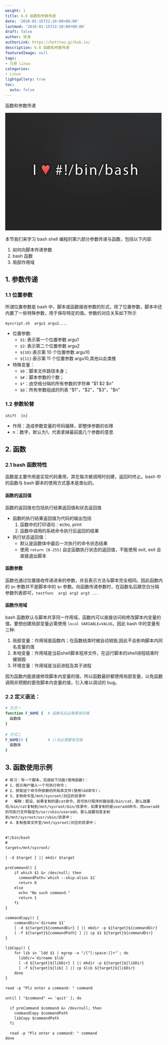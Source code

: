 ```yaml
---
weight: 1
title: 6.6 函数和参数传递
date: '2018-01-15T22:10:00+08:00'
lastmod: '2018-01-15T22:10:00+08:00'
draft: false
author: 宋涛
authorLink: https://hotttao.github.io/
description: 6.6 函数和参数传递
featuredImage: null
tags:
- 马哥 Linux
categories:
- Linux
lightgallery: true
toc:
  auto: false
---
```


函数和参数传递

![linux-mt](/images/linux_mt/linux_mt.jpg)
<!-- more -->

本节我们来学习 bash shell 编程的第六部分参数传递与函数，包括以下内容:
1. 如何向脚本传递参数
2. bash 函数
3. 局部作用域

## 1. 参数传递
### 1.1 位置参数
所谓位置参数是 bash 中，脚本或函数接收参数的形式，除了位置参数，脚本中还内置了一些特殊参数，用于保存特定的值。参数的对应关系如下所示

`myscript.sh  argu1 argu2....`
- 位置参数:
  - `$1`: 表示第一个位置参数 argu1
  - `$2`: 表示第二个位置参数 argu2
  - `${10}`:表示第 10 个位置参数 argu10
  - `${11}`:表示第 11 个位置参数 argu10,其他以此类推
- 特殊变量：
  - `$0`：脚本文件路径本身；
  - `$#`：脚本参数的个数；
  - `$*`：由空格分隔的所有参数的字符串 "$1 $2 $n"
  - `$@`：所有参数组成的列表 "$1"，"$2"，"$3"，"$n"

### 1.2 参数轮替
`shift  [n]`
- 作用：造成参数变量的号码偏移，即整体参数的右移
- n：数字，默认为1，代表拿掉最前面几个参数的意思

## 2. 函数
### 2.1 bash 函数特性
函数是主要作用是实现代码重用，其在每次被调用时创建，返回时终止。bash 中的函数与 bash 脚本的使用方式基本是类似的。

#### 函数的返回值
函数的返回值也包括执行结果返回值和状态返回值
- 函数的执行结果返回值为代码的输出包括
    1. 函数中的打印语句：echo, print
    2. 函数中调用的系统命令执行后返回的结果
- 执行状态返回值：
    - 默认是函数体中最后一次执行的命令状态结果
    - 使用 `return [0-255]` 自定函数执行状态的返回值，不能使用 exit, exit 会直接退出脚本

#### 函数参数
函数也通过位置接收传递进来的参数，并且表示方法与脚本完全相同。因此函数内的 `$n` 参数并不是脚本中的 `$n` 参数。向函数传递参数时，在函数名后跟空白分隔参数列表即可，`testfunc  arg1 arg2 arg3 ...`

#### 函数作用域
bash 函数默认与脚本共享同一作用域，函数内可以直接访问和修改脚本内变量的值。要想创建局部变量必需使用 `local VARIABLE=VALUE`。因此 bash 中的变量有三种:
1. 局部变量：作用域是函数内；在函数结束时被自动销毁,因此不会影响脚本内同名变量的值
2. 本地变量：作用域是当前shell脚本程序文件，在运行脚本的shell进程结束时被销毁
3. 环境变量：作用域是当前进程及其子进程

因为函数内能直接修改脚本内变量的值，所以函数最好都使用局部变量，以免函数调用非预期的更改脚本内变量的值，引入难以调试的 bug。

### 2.2 定义语法：
```bash
# 方式一
function F_NAME {  # 函数名后必需要有空格
  函数体
}

# 方式二
F_NAME() {         # ()后必需要有空格
  函数体
}
```

## 3. 函数使用示例
```
# 练习：写一个脚本，完成如下功能(使用函数)：
# 1、提示用户输入一个可执行命令；
# 2、获取这个命令所依赖的所有库文件(使用ldd命令)；
# 3、复制命令至/mnt/sysroot/对应的目录中
#   解释：假设，如果复制的是cat命令，其可执行程序的路径是/bin/cat，那么就要将/bin/cat复制到/mnt/sysroot/bin/目录中，如果复制的是useradd命令，而useradd的可执行文件路径为/usr/sbin/useradd，那么就要将其复制到/mnt/sysroot/usr/sbin/目录中；
# 4、复制各库文件至/mnt/sysroot/对应的目录中；


#!/bin/bash
#
target=/mnt/sysroot/

[ -d $target ] || mkdir $target

preCommand() {
    if which $1 &> /dev/null; then
      commandPath=`which --skip-alias $1`
      return 0
    else
      echo "No such command."
      return 1
    fi
}

commandCopy() {
    commandDir=`dirname $1`
    [ -d ${target}${commandDir} ] || mkdir -p ${target}${commandDir}
    [ -f ${target}${commandPath} ] || cp $1 ${target}${commandDir}
}

libCopy() {
    for lib in `ldd $1 | egrep -o "/[^[:space:]]+"`; do
      libDir=`dirname $lib`
      [ -d ${target}${libDir} ] || mkdir -p ${target}${libDir}
      [ -f ${target}${lib} ] || cp $lib ${target}${libDir}
    done
}

read -p "Plz enter a command: " command

until [ "$command" == 'quit' ]; do

  if preCommand $command &> /dev/null; then
    commandCopy $commandPath
    libCopy $commandPath
  fi

  read -p "Plz enter a command: " command
done
```
